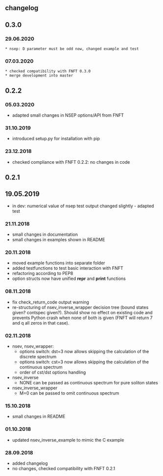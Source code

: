 ## changelog

## 0.3.0

### 29.06.2020
    * nsep: D parameter must be odd now, changed example and test

### 07.03.2020
    * checked compatibility with FNFT 0.3.0
    * merge development into master

## 0.2.2

### 05.03.2020
   * adapted small changes in NSEP options/API from FNFT

### 31.10.2019

  * introduced setup.py for installation with pip


### 23.12.2018

  * checked compliance with FNFT 0.2.2: no changes in code

## 0.2.1

## 19.05.2019
  * in dev: numerical value of nsep test output changed slightly - adapted test

### 21.11.2018
  * small changes in documentation
  * small changes in examples shown in README
  
### 20.11.2018
  * moved example functions into separate folder
  * added testfunctions to test basic interaction with FNFT
  * refactoring according to PEP8
  * option structs now have unified __repr__ and __print__ functions

### 08.11.2018
  * fix check_return_code output warning
  * re-structuring of nsev_inverse_wrapper decision tree (bound states given? contspec given?). 
    Should show no effect on existing code and prevents Python crash when none of both is given (FNFT will return 7 and q all zeros in that case).

### 02.11.2018
  * nsev, nsev_wrapper: 
    * options switch: dst=3 now allows skipping the calculation of the discrete spectrum
    * options switch: cst=3 now allows skipping the calculation of the continuous spectrum
    * order of cst/dst options handling
  * nsev_inverse
    * NONE can be passed as continuous spectrum for pure soliton states
  * nsev_inverse_wrapper
    * M=0 can be passed to omit continuous spectrum
    
### 15.10.2018
  * small changes in README

### 01.10.2018
  * updated nsev_inverse_example to mimic the C example

### 28.09.2018 
  * added changelog
  * no changes, checked compatibility with FNFT 0.2.1